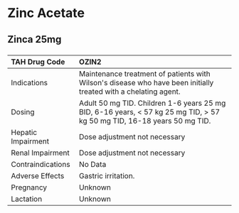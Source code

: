 # Zinc Acetate

## Zinca 25mg

##### 

| TAH Drug Code      | OZIN2                                                                                                                   |
|:-------------------|:------------------------------------------------------------------------------------------------------------------------|
| Indications        | Maintenance treatment of patients with Wilson's disease who have been initially treated with a chelating agent.         |
| Dosing             | Adult 50 mg TID. Children 1-6 years 25 mg BID, 6-16 years, < 57 kg 25 mg TID, > 57 kg 50 mg TID, 16-18 years 50 mg TID. |
| Hepatic Impairment | Dose adjustment not necessary                                                                                           |
| Renal Impairment   | Dose adjustment not necessary                                                                                           |
| Contraindications  | No Data                                                                                                                 |
| Adverse Effects    | Gastric irritation.                                                                                                     |
| Pregnancy          | Unknown                                                                                                                 |
| Lactation          | Unknown                                                                                                                 |

